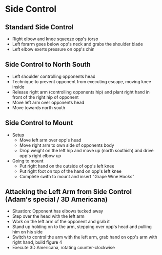 # Side Control

## Standard Side Control
- Right elbow and knee squeeze opp's torso
- Left forarm goes below opp's neck and grabs the shoulder blade
- Left elbow exerts pressure on opp's chin


## Side Control to North South
- Left shoulder controlling opponents head
- Technique to prevent opponent from executing escape, moving knee inside
- Release right arm (controlling opponents hip) and plant right hand in front of the right hip of opponent
- Move left arm over opponents head
- Move towards north south


## Side Control to Mount
- Setup
    - Move left arm over opp's head
    - Move right arm to own side of opponents body
    - Drop weight on the left hip and move up (north southish) and drive opp's right elbow up
- Going to mount
    - Put right hand on the outside of opp's left knee
    - Put right foot on top of the hand on opp's left knee
    - Complete swith to mount and insert "Grape Wine Hooks"


## Attacking the Left Arm from Side Control (Adam's special / 3D Americana)
- Situation: Opponent has elbows tucked away
- Step over the head with the left arm
- Work on the left arm of the opponent and grab it
- Stand up holding on to the arm, stepping over opp's head and pulling him on his side
- Switch to control the arm with the left arm, grab hand on opp's arm with right hand, build figure 4
- Execute 3D Americana, rotating counter-clockwise
